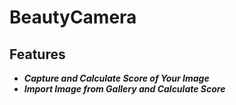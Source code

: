 # BeautyCamera

## Features
- ***Capture and Calculate Score of Your Image***
- ***Import Image from Gallery and Calculate Score***
